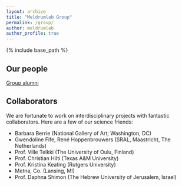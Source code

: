 ```yaml
---
layout: archive
title: "Meldrumlab Group"
permalink: /group/
author: meldrumlab
author_profile: true
---
```


{% include base_path %}


## Our people

[Group alumni](/group/alumni)

## Collaborators
We are fortunate to work on interdisciplinary projects with fantastic collaborators. Here are a few of our science friends:
- Barbara Berrie (National Gallery of Art; Washington, DC)
- Gwendoline Fife, René Hoppenbrouwers (SRAL, Maastricht, The Netherlands)
- Prof. Ville Telkki (The University of Oulu, Finland)
- Prof. Christian Hilti (Texas A&M University)
- Prof. Kristina Keating (Rutgers University)
- Metna, Co. (Lansing, MI)
- Prof. Daphna Shimon (The Hebrew University of Jerusalem, Israel)
